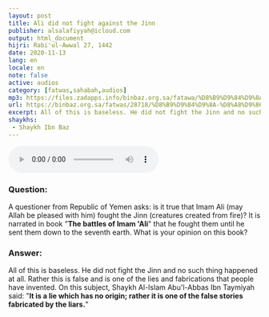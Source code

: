 ```yaml
---
layout: post
title: Ali did not fight against the Jinn
publisher: alsalafiyyah@icloud.com
output: html_document
hijri: Rabi'ul-Awwal 27, 1442
date: 2020-11-13
lang: en
locale: en
note: false
active: audios
category: [fatwas,sahabah,audios]
mp3: https://files.zadapps.info/binbaz.org.sa/fatawa/%D8%B9%D9%84%D9%8A%20%D8%A8%D9%86%20%D8%A3%D8%A8%D9%8A%20%D8%B7%D8%A7%D9%84%D8%A8%20%D9%84%D9%85%20%D9%8A%D8%AD%D8%A7%D8%B1%D8%A8%20%D8%A7%D9%84%D8%AC%D9%86.mp3
url: https://binbaz.org.sa/fatwas/28718/%D8%B9%D9%84%D9%8A-%D8%A8%D9%86-%D8%A7%D8%A8%D9%8A-%D8%B7%D8%A7%D9%84%D8%A8-%D9%84%D9%85-%D9%8A%D8%AD%D8%A7%D8%B1%D8%A8-%D8%A7%D9%84%D8%AC%D9%86
excerpt: All of this is baseless. He did not fight the Jinn and no such thing happened at all. Rather this is false and is one of the lies and fabrications that people have invented.
shaykhs: 
 - Shaykh Ibn Baz
---
```


<audio controls>
 <source src="https://files.zadapps.info/binbaz.org.sa/fatawa/%D8%B9%D9%84%D9%8A%20%D8%A8%D9%86%20%D8%A3%D8%A8%D9%8A%20%D8%B7%D8%A7%D9%84%D8%A8%20%D9%84%D9%85%20%D9%8A%D8%AD%D8%A7%D8%B1%D8%A8%20%D8%A7%D9%84%D8%AC%D9%86.mp3" type="audio/mpeg"/><p>Your browser does not support the audio element.</p>
</audio>

### Question:
A questioner from Republic of Yemen asks: is it true that Imam Ali (may Allah be pleased with him) fought the Jinn (creatures created from fire)? It is narrated in book "**The battles of Imam 'Ali**" that he fought them until he  sent them down to the seventh earth. What is your opinion on this book? 

### Answer: 
All of this is baseless. He did not fight the Jinn and no such thing happened at all. Rather this is false and is one of the lies and fabrications that people have invented. On this subject, Shaykh Al-Islam Abu'l-Abbas Ibn Taymiyah said: "**It is a lie which has no origin; rather it is one of the false stories fabricated by the liars.**" 
